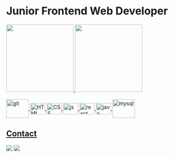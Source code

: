 # Junior Frontend Web Developer

  <div >
    <a href="https://github.com/mdsjjorge">
    <img height="180em" src="https://github-readme-stats.vercel.app/api?username=mdsjjorge&show_icons=true&theme=dark&include_all_commits=true&count_private=true"/>
    <img height="180em" src="https://github-readme-stats.vercel.app/api/top-langs/?username=mdsjjorge&layout=compact&langs_count=7&theme=dark"/>
  </div>

  <div style="display: inline_block"><br>    
    <img align="center" alt="git" height="50" width="60" src="https://cdn.jsdelivr.net/gh/devicons/devicon/icons/git/git-original-wordmark.svg">
    <img align="center" alt="HTML" height="30" width="40" src="https://cdn.jsdelivr.net/gh/devicons/devicon/icons/html5/html5-original.svg">
    <img align="center" alt="CSS" height="30" width="40" src="https://cdn.jsdelivr.net/gh/devicons/devicon/icons/css3/css3-original.svg">
    <img align="center" alt="js" height="30" width="40" src="https://cdn.jsdelivr.net/gh/devicons/devicon/icons/javascript/javascript-plain.svg">
    <img align="center" alt="react" height="30" width="40" src="https://cdn.jsdelivr.net/gh/devicons/devicon/icons/react/react-original.svg">  
    <img align="center" alt="java" height="30" width="40" src="https://cdn.jsdelivr.net/gh/devicons/devicon/icons/java/java-original.svg">    
    <img align="center" alt="mysql" height="50" width="60" src="https://cdn.jsdelivr.net/gh/devicons/devicon/icons/mysql/mysql-plain-wordmark.svg">    
  </div>

## Contact
  
  <div>
    <a href = "mailto:mdsousa.jorge@gmail.com"><img src="https://img.shields.io/badge/-Gmail-%23333?style=for-the-badge&logo=gmail&logoColor=white" target="_blank"></a>
    <a href="https://www.linkedin.com/in/mdsjjorge/" target="_blank"><img src="https://img.shields.io/badge/-LinkedIn-%230077B5?style=for-the-badge&logo=linkedin&logoColor=white" target="_blank"></a>
  </div>
  
  
<!--
**mdsjjorge/mdsjjorge** is a ✨ _special_ ✨ repository because its `README.md` (this file) appears on your GitHub profile.
https://devicon.dev/

- 🔭 I’m currently working on ...
- 🌱 I’m currently learning ...
- 👯 I’m looking to collaborate on ...
- 🤔 I’m looking for help with ...
- 💬 Ask me about ...
- 📫 How to reach me: ...
- 😄 Pronouns: ...
- ⚡ Fun fact: ...
-->
